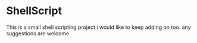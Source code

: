 # ShellScript
This is a small shell scripting project i would like to keep adding on too. any suggestions are welcome
